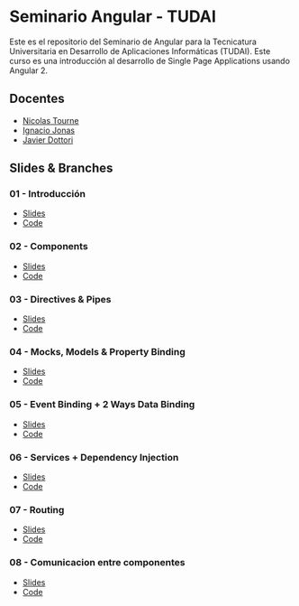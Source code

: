 # Seminario Angular - TUDAI
Este es el repositorio del Seminario de Angular para la Tecnicatura Universitaria en Desarrollo de Aplicaciones Informáticas (TUDAI).
Este curso es una introducción al desarrollo de Single Page Applications usando Angular 2.

## Docentes
* [Nicolas Tourne](https://twitter.com/nicotourne)
* [Ignacio Jonas](https://about.me/ignaciojonas)
* [Javier Dottori]()

## Slides & Branches
### 01 - Introducción
* [Slides](https://docs.google.com/presentation/d/1_Zm9ZlUYcz9kNVSzgtaryKhXnuSWzvyO3RVe3QEK2ks/edit?usp=sharing)
* [Code](https://github.com/Unicen/Angular2-Seminario/tree/01_Intro)

### 02 - Components
* [Slides](https://docs.google.com/presentation/d/1_xREpDIHOWvecO9xsAz7WrA1FQJ04CFitg-0xacF3fw/edit?usp=sharing)
* [Code](https://github.com/Unicen/Angular2-Seminario/tree/02_Components)

### 03 - Directives & Pipes
* [Slides](https://docs.google.com/presentation/d/1DlRPM_a9rex1cee7DjNaF5GO0hS-tU1sptKN_I2h57g/edit?usp=sharing)
* [Code](https://github.com/Unicen/Angular2-Seminario/tree/03_DirectivePipes)

### 04 - Mocks, Models & Property Binding
* [Slides](https://docs.google.com/presentation/d/1SLxcq-00R0gLpewNJNd0xxSuM9dykb872AKT6JJw3Tk/edit?usp=sharing)
* [Code](https://github.com/Unicen/Angular2-Seminario/tree/04_MocksObjectsBinding)

### 05 - Event Binding + 2 Ways Data Binding
* [Slides](https://docs.google.com/presentation/d/1d_hnboeegOZWvvoC5L0SaizP_NlgMRC0OQOMOuubAvc/edit?usp=sharing)
* [Code](https://github.com/Unicen/Angular2-Seminario/tree/05_EventBinding2WaysDB)

### 06 - Services + Dependency Injection
* [Slides](https://docs.google.com/presentation/d/1qkRcDKGSy13aoRIlwgL9eYQmYMIjKOvO1mhCjSaT3OE/edit?usp=sharing)
* [Code](https://github.com/Unicen/Angular2-Seminario/tree/06_ServicesDependencyInjection)

### 07 - Routing
* [Slides]()
* [Code](https://github.com/Unicen/Angular2-Seminario/tree/07_Routing)

### 08 - Comunicacion entre componentes
* [Slides]()
* [Code](https://github.com/Unicen/Angular2-Seminario/tree/08_CommunicationBetweenComponents)
